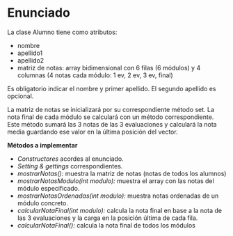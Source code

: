 # Enunciado

La clase Alumno tiene como atributos: 

- nombre
- apellido1
- apellido2
- matriz de notas: array bidimensional con 6 filas (6 módulos) y 4 columnas (4 notas cada módulo: 1 ev, 2 ev, 3 ev, final)

Es obligatorio indicar el nombre y primer apellido. El segundo apellido es opcional.

La matriz de notas se inicializará por su correspondiente método set. La nota final de cada módulo se calculará con un método correspondiente. Este método sumará las 3 notas de las 3 evaluaciones y calculará la nota media guardando ese valor en la última posición del vector.

**Métodos a implementar**

- *Constructores* acordes al enunciado.
- *Setting & gettings* correspondientes.
- *mostrarNotas():* muestra la matriz de notas (notas de todos los alumnos)
- *mostrarNotasModulo(int modulo):* muestra el array con las notas del módulo especificado.
- *mostrarNotasOrdenadas(int modulo):* muestra notas ordenadas de un módulo concreto.
- *calcularNotaFinal(int modulo):* calcula la nota final en base a la nota de las 3 evaluaciones y la carga en la posición última de cada fila.
- *calcularNotaFinal():* calcula la nota final de todos los módulos


